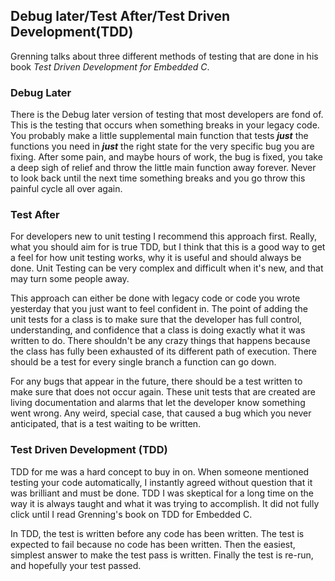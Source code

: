 ## Debug later/Test After/Test Driven Development(TDD)

Grenning talks about three different methods of testing that are done in his book *Test Driven Development for Embedded C*.

### Debug Later
There is the Debug later version of testing that most developers are fond of. 
This is the testing that occurs when something breaks in your legacy code. 
You probably make a little supplemental main function that tests ***just*** the 
functions you need in ***just*** the right state for the very specific bug you are fixing. 
After some pain, and maybe hours of work, the bug is fixed, you take a deep sigh of 
relief and throw the little main function away forever. Never to look back until the next 
time something breaks and you go throw this painful cycle all over again.

### Test After
For developers new to unit testing I recommend this approach first. Really, what you should aim for is true TDD, but I think that this is a good way to get a feel for how unit testing works, why it is useful and should always be done. Unit Testing can be very complex and difficult when it's new, and that may turn some people away. 

This approach can either be done with legacy code or code you wrote yesterday that you just want to feel confident in. The point of adding the unit tests for a class is to make sure that the developer has full control, understanding, and confidence that a class is doing exactly what it was written to do. There shouldn't be any crazy things that happens because the class has fully been exhausted of its different path of execution. There should be a test for every single branch a function can go down. 

For any bugs that appear in the future, there should be a test written to make sure that does not occur again. These unit tests that are created are living documentation and alarms that let the developer know something went wrong. Any weird, special case, that caused a bug which you never anticipated, that is a test waiting to be written. 

### Test Driven Development (TDD)

TDD for me was a hard concept to buy in on. When someone mentioned testing your code automatically, I instantly agreed without question that it was brilliant and must be done. TDD I was skeptical for a long time on the way it is always taught and what it was trying to accomplish. It did not fully click until I read Grenning's book on TDD for Embedded C.

In TDD, the test is written before any code has been written. 
The test is expected to fail because no code has been written.
Then the easiest, simplest answer to make the test pass is written.
Finally the test is re-run, and hopefully your test passed.
